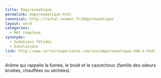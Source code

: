 ```yaml
---
title: Empyreumatique
permalink: empyreumatique.html
canonical: http://lachal.neamar.fr/Empyreumatique
layout: word
categories:
  - Mot complexe
synonyms:
  - Sudations fétides
  - Exhalaisons
link: http://www.terroirexperience.com/vin/empyreumatique-344-e.html
---
```


Arôme qui rappelle la fumée, le brulé et le caoutchouc (famille des odeurs brulées, chauffées ou séchées).

